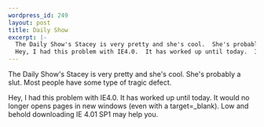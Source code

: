 ```yaml
--- 
wordpress_id: 249
layout: post
title: Daily Show
excerpt: |-
  The Daily Show's Stacey is very pretty and she's cool.  She's probably a slut.  Most people have some type of tragic defect.<p>
  Hey, I had this problem with IE4.0.  It has worked up until today.  It would no longer opens pages in new windows (even with a target=_blank).  Low and behold downloading IE 4.01 SP1 may help you.
---
```

The Daily Show's Stacey is very pretty and she's cool.  She's probably a slut.  Most people have some type of tragic defect.<p>
Hey, I had this problem with IE4.0.  It has worked up until today.  It would no longer opens pages in new windows (even with a target=_blank).  Low and behold downloading IE 4.01 SP1 may help you.
